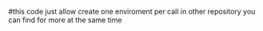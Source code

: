 #this code just allow create one enviroment per call in other repository you can find for more at the same time 